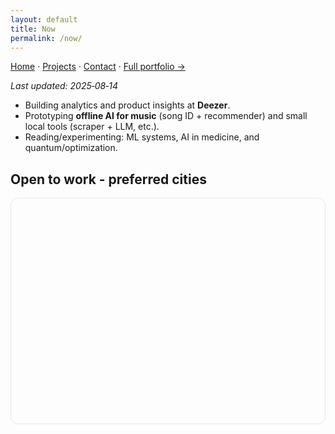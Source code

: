 ```yaml
---
layout: default
title: Now
permalink: /now/
---
```


[Home](/) · [Projects](/projects/) · [Contact](/contact/) · [Full portfolio →](https://sites.google.com/view/philippeguerrier/home)



_Last updated: 2025‑08‑14_

- Building analytics and product insights at **Deezer**.
- Prototyping **offline AI for music** (song ID + recommender) and small local tools (scraper + LLM, etc.).
- Reading/experimenting: ML systems, AI in medicine, and quantum/optimization.


## Open to work - preferred cities

<div class="map-wrap">
  <div id="open-map" class="map"></div>
</div>

<link rel="stylesheet" href="https://unpkg.com/leaflet@1.9.4/dist/leaflet.css" />
<script src="https://unpkg.com/leaflet@1.9.4/dist/leaflet.js"></script>

<style>
  .map-wrap{height:360px;border:1px solid var(--border,#e5e7eb);border-radius:12px;overflow:hidden;margin:12px 0 28px}
  .map{height:100%;width:100%}
  .leaflet-tooltip{padding:3px 6px;border-radius:6px;border:1px solid #e5e7eb;background:#fff;color:#111827}
  html[data-theme="dark"] .leaflet-tooltip{border-color:#1f2937;background:#111827;color:#e8eef7}
  html[data-theme="dark"] .leaflet-container{filter:saturate(.9) brightness(.95)}
</style>

<script>
(function(){
  if (!window.L) return;

  // ——— Layers ———
  const worked = [
    { name:'Paris, France',   lat:48.8566, lng:2.3522, info:'Deezer · Uber · Poke Break · Streamglish' },
    { name:'Munich, Germany', lat:48.1351, lng:11.5820, info:'Amazon Business' }
  ];
  // Replace your current openTo array with this:
  const openTo = [
    { name:'Paris, France',            lat:48.8566,  lng:2.3522,   mode:'Hybrid' },
    { name:'Berlin, Germany',          lat:52.5200,  lng:13.4050,  mode:'Hybrid' },
    { name:'Munich, Germany',          lat:48.1351,  lng:11.5820,  mode:'Hybrid' },
    { name:'London, UK',               lat:51.5072,  lng:-0.1276,  mode:'Hybrid' },
    { name:'Amsterdam, Netherlands',   lat:52.3676,  lng:4.9041,   mode:'Hybrid' },
    { name:'Dublin, Ireland',          lat:53.3498,  lng:-6.2603,  mode:'Hybrid' },
    { name:'Miami, Florida, USA',      lat:25.7617,  lng:-80.1918, mode:'Hybrid' },
    { name:'West Palm Beach, FL, USA', lat:26.7153,  lng:-80.0534, mode:'Hybrid' },
    { name:'Frankfurt, Germany',       lat:50.1109,  lng:8.6821,   mode:'Hybrid' },
    { name:'New York, USA',            lat:40.7128,  lng:-74.0060, mode:'Hybrid' },
    { name:'Hamburg, Germany',         lat:53.5511,  lng:9.9937,   mode:'Hybrid' },
    { name:'Shenzhen, China',          lat:22.5431,  lng:114.0579, mode:'Hybrid' },
    { name:'Singapore',                lat:1.3521,   lng:103.8198, mode:'Hybrid' },
    { name:'Hong Kong',                lat:22.3193,  lng:114.1694, mode:'Hybrid' },
    { name:'Stockholm, Sweden',        lat:59.3293,  lng:18.0686,  mode:'Hybrid' },
    { name:'Oslo, Norway',             lat:59.9139,  lng:10.7522,  mode:'Hybrid' },
    { name:'Rotterdam, Netherlands',   lat:51.9244,  lng:4.4777,   mode:'Hybrid' },
    { name:'Cologne, Germany',         lat:50.9375,  lng:6.9603,   mode:'Hybrid' },
    { name:'Zurich, Switzerland',      lat:47.3769,  lng:8.5417,   mode:'Hybrid' },
    { name:'Beijing, China',           lat:39.9042,  lng:116.4074, mode:'Hybrid' },
    { name:'Hauts-de-Seine, France',   lat:48.8280,  lng:2.2180,   mode:'Hybrid' }, // dept. west of Paris
    { name:'Toronto, Canada',          lat:43.6532,  lng:-79.3832, mode:'Hybrid' },
    { name:'Edinburgh, UK',            lat:55.9533,  lng:-3.1883,  mode:'Hybrid' },
    { name:'Melbourne, Australia',     lat:-37.8136, lng:144.9631, mode:'Hybrid' },
    { name:'Vienna, Austria',          lat:48.2082,  lng:16.3738,  mode:'Hybrid' }
  ];


  const map = L.map('open-map', {
    zoomControl: true,
    scrollWheelZoom: true,   // enable wheel zoom
    dragging: true,
    tap: false,
    worldCopyJump: true
  });

  L.tileLayer('https://{s}.tile.openstreetmap.org/{z}/{x}/{y}.png', {
    attribution:'&copy; OpenStreetMap contributors', detectRetina:true, maxZoom:19
  }).addTo(map);

  const workedLayer = L.layerGroup().addTo(map);
  const openLayer   = L.layerGroup().addTo(map);

  const mkWorked = p => {
    const m = L.circleMarker([p.lat,p.lng], {
      radius:7, color:'#2563eb', weight:2, fillColor:'#2563eb', fillOpacity:.35
    }).addTo(workedLayer);
    m.bindTooltip(p.name,{permanent:true,direction:'top',offset:[0,-6]});
    m.bindPopup(`<strong>${p.name}</strong><br>${p.info || ''}`);
    return m;
  };
  const mkOpen = p => {
    const m = L.circleMarker([p.lat,p.lng], {
      radius:7, color:'#f59e0b', weight:2, dashArray:'4 3', fillColor:'#f59e0b', fillOpacity:.25
    }).addTo(openLayer);
    m.bindTooltip(p.name,{permanent:true,direction:'top',offset:[0,-6]});
    m.bindPopup(`<strong>${p.name}</strong><br>Open to work here`);
    return m;
  };

  const ms1 = worked.map(mkWorked);
  const ms2 = openTo.map(mkOpen);

  // auto-fit all visible markers
  const all = L.featureGroup([...ms1, ...ms2]);
  map.fitBounds(all.getBounds(), {padding:[24,24]});
  map.setMaxBounds([[-85,-180],[85,180]]);

  // tiny layer toggle (collapsed). Replaces big pills.
  L.control.layers(null, {
    'Worked': workedLayer,
    'Open to work': openLayer
  }, {collapsed:true}).addTo(map);

  const fix = () => map.invalidateSize();
  window.addEventListener('load', fix);
  setTimeout(fix, 350);
})();
</script>




